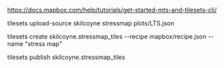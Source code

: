 https://docs.mapbox.com/help/tutorials/get-started-mts-and-tilesets-cli/

tilesets upload-source skilcoyne stressmap plots/LTS.json

tilesets create skilcoyne.stressmap_tiles --recipe mapbox/recipe.json --name "stress map"

tilesets publish skilcoyne.stressmap_tiles